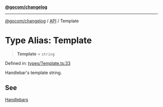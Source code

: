 [**@gocom/changelog**](../README.md)

***

[@gocom/changelog](../README.md) / [API](../Public/API.md) / Template

# Type Alias: Template

> **Template** = `string`

Defined in: [types/Template.ts:33](https://github.com/gocom/changelog/blob/21d7e94d349fc49650b58fae1fc875c29931421f/src/types/Template.ts#L33)

Handlebar's template string.

## See

[Handlebars](https://handlebarsjs.com/)
